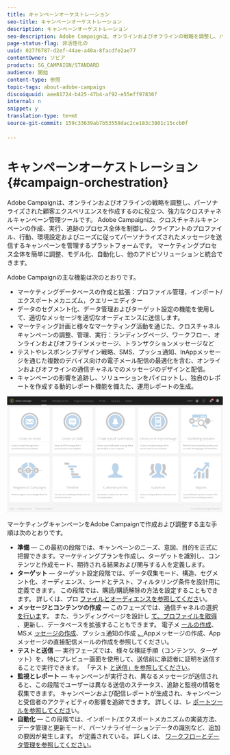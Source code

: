 ```yaml
---
title: キャンペーンオーケストレーション
seo-title: キャンペーンオーケストレーション
description: キャンペーンオーケストレーション
seo-description: Adobe Campaignは、オンラインおよびオフラインの戦略を調整し、パーソナライズされた顧客エクスペリエンスを作成するのに役立つ、強力なクロスチャネルキャンペーン管理ツールです。
page-status-flag: 非活性化の
uuid: 027f6787-d2ef-44ae-a40a-8facdfe2ae77
contentOwner: ソビア
products: SG_CAMPAIGN/STANDARD
audience: 開始
content-type: 参照
topic-tags: about-adobe-campaign
discoiquuid: aee81724-b425-47b4-af92-e55eff97836f
internal: n
snippet: y
translation-type: tm+mt
source-git-commit: 159c33639ab7b53558dac2ce183c3801c15ccb0f

---
```



# キャンペーンオーケストレーション{#campaign-orchestration}

Adobe Campaignは、オンラインおよびオフラインの戦略を調整し、パーソナライズされた顧客エクスペリエンスを作成するのに役立つ、強力なクロスチャネルキャンペーン管理ツールです。 Adobe Campaignは、クロスチャネルキャンペーンの作成、実行、追跡のプロセス全体を制御し、クライアントのプロファイル、行動、環境設定およびニーズに従ってパーソナライズされたメッセージを送信するキャンペーンを管理するプラットフォームです。 マーケティングプロセス全体を簡単に調整、モデル化、自動化し、他のアドビソリューションと統合できます。

Adobe Campaignの主な機能は次のとおりです。

* マーケティングデータベースの作成と拡張：プロファイル管理，インポート/エクスポートメカニズム，クエリーエディター
* データのセグメント化、データ管理およびターゲット設定の機能を使用して、適切なメッセージを適切なオーディエンスに送信します。
* マーケティング計画と様々なマーケティング活動を通じた、クロスチャネルキャンペーンの調整、管理、実行：ランディングページ、ワークフロー、オンラインおよびオフラインメッセージ、トランザクションメッセージなど
* テストやレスポンシブデザイン戦略、SMS、プッシュ通知、InAppメッセージを通じた複数のデバイス向けの電子メール配信の最適化を含む、オンラインおよびオフラインの通信チャネルでのメッセージのデザインと配信。
* キャンペーンの影響を追跡し、ソリューションをパイロットし、独自のレポートを作成する動的レポート機能を備えた、運用レポートの生成。

![](assets/overview_home_page.png)

マーケティングキャンペーンをAdobe Campaignで作成および調整する主な手順は次のとおりです。

* **準備** — この最初の段階では、キャンペーンのニーズ、意図、目的を正式に把握できます。マーケティングプランを作成し、ターゲットを識別し、コンテンツと作成モード、期待される結果および関与する人を定義します。
* **ターゲット** — ターゲット設定段階では、データ収集モード、構造、セグメント化、オーディエンス、シードとテスト、フィルタリング条件を設計用に定義できます。 この段階では、購読/購読解除の方法を設定することもできます。 詳しくは、プロ [ファイルとオーディエンスを参照してくださ](../../audiences/using/about-profiles.md)い。
* **メッセージとコンテンツの作成** — このフェーズでは、通信チャネルの選択 [を行いま](../../channels/using/discovering-communication-channels.md)す。 また、ランディングページを設計し [て、プロファイルを取得](../../channels/using/about-landing-pages.md) 、更新し、データベースを拡張することもできます。 電子メ [ールの作成](../../channels/using/creating-an-email.md)、MSメ [ッセージの作成](../../channels/using/creating-an-sms-message.md)、プッシュ通知の作成 [、](../../channels/using/preparing-and-sending-a-push-notification.md)[](../../channels/using/about-in-app-messaging.md)[](../../channels/using/creating-the-direct-mail.md)Appメッセージの作成、Appメッセージの直接配信メールの作成を参照してください。
* **テストと送信** — 実行フェーズでは、様々な検証手順（コンテンツ、ターゲット）を、特にプレビュー画面を使用して、送信前に承認者に証明を送信することで実行できます。 「テスト [と送信」を参照してください](../../sending/using/about-sending-messages-with-campaign.md)。
* **監視とレポート** — キャンペーンが実行され、異なるメッセージが送信されると、この段階でユーザーは異なる送信のステータス、追跡と監視の情報を収集できます。 キャンペーンおよび配信レポートが生成され、キャンペーンと受信者のアクティビティの影響を追跡できます。 詳しくは、レ [ポートツールを参照してくださ](../../reporting/using/about-dynamic-reports.md)い。
* **自動化** — この段階では、インポート/エクスポートメカニズムの実装方法、データ管理と更新モード、パーソナライゼーションデータの識別など、追加の要因が発生します。 が定義されている。 詳しくは、 [ワークフローとデータ管理を参照してください](../../automating/using/workflow-data-and-processes.md)。

